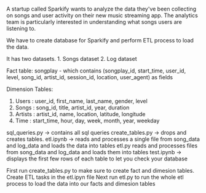 A startup called Sparkify wants to analyze the data they've been collecting on songs and user activity on their new music streaming app. The analytics team is particularly interested in understanding what songs users are listening to. 

We have to create database for Sparkify and perform ETL process to load the data.

It has two datasets. 1. Songs dataset
		     2. Log dataset

Fact table:
songplay - which contains (songplay_id, start_time, user_id, level, song_id, artist_id, session_id, location, user_agent) as fields

Dimension Tables:
1. Users : user_id, first_name, last_name, gender, level
2. Songs : song_id, title, artist_id, year, duration
3. Artists : artist_id, name, location, latitude, longitude
4. Time : start_time, hour, day, week, month, year, weekday


sql_queries.py -> contains all sql queries
create_tables.py -> drops and creates tables.
etl.ipynb -> reads and processes a single file from song_data and log_data and loads the data into tables
etl.py reads and processes files from song_data and log_data and loads them into tables
test.ipynb -> displays the first few rows of each table to let you check your database


First run create_tables.py to make sure to create fact and dimesion tables.
Create ETL tasks in the etl.ipyn file
Next run etl.py to run the whole etl process to load the data into our facts and dimesion tables